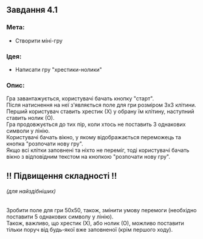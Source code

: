 ## Завдання 4.1

### Мета:
- Створити міні-гру

### Ідея:
- Написати гру "хрестики-нолики"

### Опис:
Гра завантажується, користувачі бачать кнопку "старт".  
Після натиснення на неї з'являється поле для гри розміром 3х3 клітини.  
Перший користувач ставить хрестик (Х) у обрану їм клітину, наступний ставить нолик (О).  
Гра продовжується до тих пір, коли хтось не поставить 3 однакових символи у лінію.  
Користувачі бачать вікно, у якому відображається переможець та кнопка "розпочати нову гру".  
Якщо всі клітки заповнені та ніхто не переміг, тоді користувачі бачать вікно з відповідним текстом на кнопкою "розпочати нову гру".

## !! Підвищення складності !!
###### _(для найздібніших)_

Зробити поле для гри 50х50, також, змінити умову перемоги (необхідно поставити 5 однакових символу у лінію).  
Також, важливо, що хрестик (Х), або нолик (О), можливо поставити тільки поруч від будь-якої вже заповненої (крім першого ходу).
